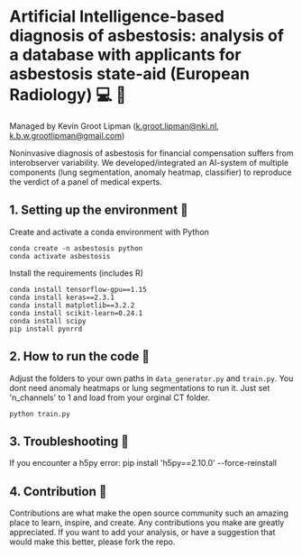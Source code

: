 # Artificial Intelligence-based diagnosis of asbestosis: analysis of a database with applicants for asbestosis state-aid (European Radiology) :computer: :mag_right: 


Managed by Kevin Groot Lipman (k.groot.lipman@nki.nl, k.b.w.grootlipman@gmail.com)

Noninvasive diagnosis of asbestosis for financial compensation suffers from interobserver variability. We developed/integrated an AI-system of multiple components (lung segmentation, anomaly heatmap, classifier) to reproduce the verdict of a panel of medical experts. 

## 1. Setting up the environment :deciduous_tree:
Create and activate a conda environment with Python
 ```
conda create -n asbestosis python
conda activate asbestosis
 ```
Install the requirements (includes R)
 ```
conda install tensorflow-gpu==1.15
conda install keras==2.3.1
conda install matplotlib==3.2.2
conda install scikit-learn=0.24.1
conda install scipy
pip install pynrrd
 ```

## 2. How to run the code 🚀 
Adjust the folders to your own paths in ``data_generator.py`` and ``train.py``. You dont need anomaly heatmaps or lung segmentations to run it. Just set 'n_channels' to 1 and load from your orginal CT folder.

``python train.py``

## 3. Troubleshooting 🔨 
If you encounter a h5py error:
pip install 'h5py==2.10.0' --force-reinstall

## 4. Contribution :muscle:

Contributions are what make the open source community such an amazing place to learn, inspire, and create. Any contributions you make are greatly appreciated. If you want to add your analysis, or have a suggestion that would make this better, please fork the repo.
